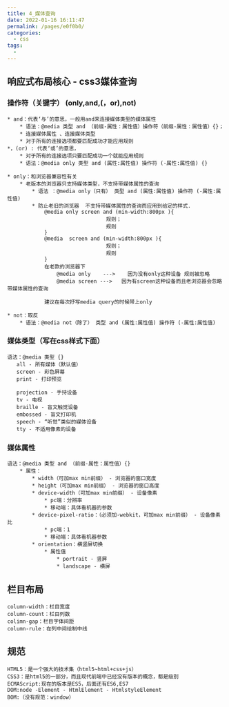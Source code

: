 ```yaml
---
title: 4_媒体查询
date: 2022-01-16 16:11:47
permalink: /pages/e0f0b0/
categories:
  - css
tags:
  - 
---
```


## 响应式布局核心 - css3媒体查询

### 操作符（关键字） (only,and,(，or),not)
	* and：代表‘与’的意思，一般用and来连接媒体类型的媒体属性
		* 语法：@media 类型 and （前缀-属性：属性值）操作符（前缀-属性：属性值）{}；
		* 连接媒体属性 、连接媒体类型
	   	* 对于所有的连接选项都要匹配成功才能应用规则
	*，(or) : 代表‘或’的意思，
	   	* 对于所有的连接选项只要匹配成功一个就能应用规则
	   	* 语法：@media only 类型 and (属性:属性值) 操作符 (-属性:属性值) {}
	   	
	* only：和浏览器兼容性有关
		* 老版本的浏览器只支持媒体类型，不支持带媒体属性的查询
			* 语法 ：@media only（只有） 类型 and (属性:属性值) 操作符 (-属性:属性值) 
	   		* 防止老旧的浏览器  不支持带媒体属性的查询而应用到给定的样式.
	   			@media only screen and (min-width:800px ){
	   								规则；
	   								规则
	   			}
	   			@media  screen and (min-width:800px ){
	   								规则；
	   								规则
	   			}
	   			在老款的浏览器下
	   				@media only    --->    因为没有only这种设备 规则被忽略
	   				@media screen --->   因为有screen这种设备而且老浏览器会忽略带媒体属性的查询
	   			
	   			建议在每次抒写media query的时候带上only
	   		
	* not：取反
		* 语法：@media not（除了） 类型 and (属性:属性值) 操作符 (-属性:属性值)


### 媒体类型（写在css样式下面）
	语法：@media 类型 {}
	   all - 所有媒体（默认值）
	   screen - 彩色屏幕
	   print - 打印预览
	   
	   projection - 手持设备
	   tv - 电视
       braille - 盲文触觉设备
       embossed - 盲文打印机
       speech - “听觉”类似的媒体设备
       tty - 不适用像素的设备


### 媒体属性
	语法：@media 类型 and （前缀-属性：属性值）{}
		* 属性：
			* width（可加max min前缀） - 浏览器的窗口宽度
			* height（可加max min前缀） - 浏览器的窗口高度
			* device-width（可加max min前缀） - 设备像素
				* pc端：分辨率
				* 移动端：具体看机器的参数 
			* device-pixel-ratio：（必须加-webkit，可加max min前缀） - 设备像素比
				* pc端：1
				* 移动端：具体看机器参数
			* orientation：横竖屏切换
				* 属性值
					* portrait - 竖屏
					* landscape - 横屏

## 栏目布局
	column-width：栏目宽度
	column-count：栏目列数
	colimn-gap：栏目字体间距
	column-rule：在列中间绘制中线
## 规范
	HTML5：是一个强大的技术集（html5~html+css+js）
	CSS3：是html5的一部分，而且现代前端中已经没有版本的概念，都是级别
	ECMAScript:现在的版本是ES5，后面还有ES6,ES7
	DOM:node -Element - HtmlElement - HtmlstyleElement 
	BOM:（没有规范：window）
	
